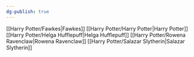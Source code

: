 ```yaml
---
dg-publish: true
---
```

[[Harry Potter/Fawkes\|Fawkes]]
[[Harry Potter/Harry Potter\|Harry Potter]]
[[Harry Potter/Helga Hufflepuff\|Helga Hufflepuff]]
[[Harry Potter/Rowena Ravenclaw\|Rowena Ravenclaw]]
[[Harry Potter/Salazar Slytherin\|Salazar Slytherin]]
